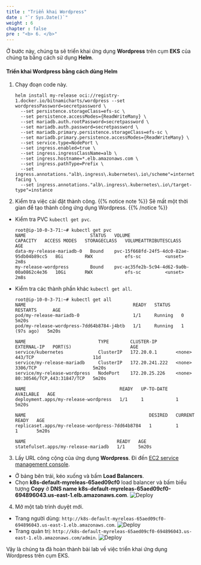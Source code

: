 ```yaml
---
title : "Triển khai Wordpress"
date : "`r Sys.Date()`"
weight : 6
chapter : false
pre : "<b> 6. </b>"
---
```


Ở bước này, chúng ta sẽ triển khai ứng dụng **Wordpress** trên cụm **EKS** của chúng ta bằng cách sử dụng **Helm**.

#### Triển khai Wordpress bằng cách dùng Helm
1. Chạy đoạn code này.
    ```
    helm install my-release oci://registry-1.docker.io/bitnamicharts/wordpress --set wordpressPassword=secretpassword \
      --set persistence.storageClass=efs-sc \
      --set persistence.accessModes={ReadWriteMany} \
      --set mariadb.auth.rootPassword=secretpassword \
      --set mariadb.auth.password=secretpassword \
      --set mariadb.primary.persistence.storageClass=efs-sc \
      --set mariadb.primary.persistence.accessModes={ReadWriteMany} \
      --set service.type=NodePort \
      --set ingress.enabled=true \
      --set ingress.ingressClassName=alb \
      --set ingress.hostname=*.elb.amazonaws.com \
      --set ingress.pathType=Prefix \
      --set ingress.annotations."alb\.ingress\.kubernetes\.io\/scheme"=internet-facing \
      --set ingress.annotations."alb\.ingress\.kubernetes\.io\/target-type"=instance
    ```
2. Kiểm tra việc cài đặt thành công.
  {{% notice note %}}
  Sẽ mất một thời gian để tạo thành công ứng dụng Wordpress.
  {{% /notice %}}
  - Kiểm tra PVC ``kubectl get pvc``.
    ```
    root@ip-10-0-3-71:~# kubectl get pvc
    NAME                        STATUS   VOLUME                                     CAPACITY   ACCESS MODES   STORAGECLASS   VOLUMEATTRIBUTESCLASS   AGE
    data-my-release-mariadb-0   Bound    pvc-15f668fd-24f5-4dc0-82ae-95db04b89cc5   8Gi        RWX            efs-sc         <unset>                 2m8s
    my-release-wordpress        Bound    pvc-ac35fe2b-5c94-4d62-9a0b-00a0862c4e36   10Gi       RWX            efs-sc         <unset>                 2m8s
    ```
  - Kiểm tra các thành phần khác ``kubectl get all``.
    ```
    root@ip-10-0-3-71:~# kubectl get all
    NAME                                        READY   STATUS    RESTARTS      AGE
    pod/my-release-mariadb-0                    1/1     Running   0             5m20s
    pod/my-release-wordpress-7dd64b8784-j4btb   1/1     Running   1 (97s ago)   5m20s

    NAME                           TYPE        CLUSTER-IP       EXTERNAL-IP   PORT(S)                      AGE
    service/kubernetes             ClusterIP   172.20.0.1       <none>        443/TCP                      11d
    service/my-release-mariadb     ClusterIP   172.20.241.222   <none>        3306/TCP                     5m20s
    service/my-release-wordpress   NodePort    172.20.25.226    <none>        80:30546/TCP,443:31847/TCP   5m20s

    NAME                                   READY   UP-TO-DATE   AVAILABLE   AGE
    deployment.apps/my-release-wordpress   1/1     1            1           5m20s

    NAME                                              DESIRED   CURRENT   READY   AGE
    replicaset.apps/my-release-wordpress-7dd64b8784   1         1         1       5m20s

    NAME                                  READY   AGE
    statefulset.apps/my-release-mariadb   1/1     5m20s
    ```

3. Lấy URL công cộng của ứng dụng **Wordpress**. Đi đến [EC2 service management console](https://console.aws.amazon.com/ec2/v2/home).
  - Ở bảng bên trái, kéo xuống và bấm **Load Balancers**.
  - Chọn **k8s-default-myreleas-65aed09cf0** load balancer và bấm biểu tượng **Copy** ở **DNS name** **k8s-default-myreleas-65aed09cf0-694896043.us-east-1.elb.amazonaws.com**.
  ![Deploy](/workshop.chaunguyen.site/6.deploy/ws01-deploy01.png)

4. Mở một tab trình duyệt mới.
  - Trang người dùng: ``http://k8s-default-myreleas-65aed09cf0-694896043.us-east-1.elb.amazonaws.com``.
  ![Deploy](/workshop.chaunguyen.site/6.deploy/ws01-deploy02.png)
  - Trang quản trị: ``http://k8s-default-myreleas-65aed09cf0-694896043.us-east-1.elb.amazonaws.com/admin``.
  ![Deploy](/workshop.chaunguyen.site/6.deploy/ws01-deploy03.png)

Vậy là chúng ta đã hoàn thành bài lab về việc triển khai ứng dụng Wordpress trên cụm EKS.